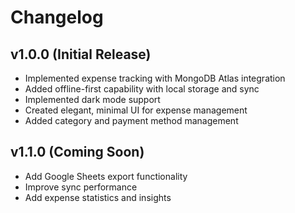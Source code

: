 # Changelog

## v1.0.0 (Initial Release)
- Implemented expense tracking with MongoDB Atlas integration
- Added offline-first capability with local storage and sync
- Implemented dark mode support
- Created elegant, minimal UI for expense management
- Added category and payment method management

## v1.1.0 (Coming Soon)
- Add Google Sheets export functionality
- Improve sync performance
- Add expense statistics and insights
